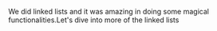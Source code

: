 We did linked lists and it was amazing in doing some magical functionalities.Let's dive into more of the linked lists